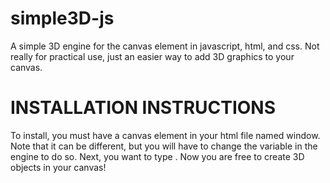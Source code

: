 # simple3D-js
A simple 3D engine for the canvas element in javascript, html, and css. Not really for practical use, just an easier way to add 3D graphics to your canvas.

# INSTALLATION INSTRUCTIONS

To install, you must have a canvas element in your html file named window. Note that it can be different, but you will have to change the variable in the engine to do so. Next, you want to type <script src="PATH TO drawing.js"></script>. Now you are free to create 3D objects in your canvas!
